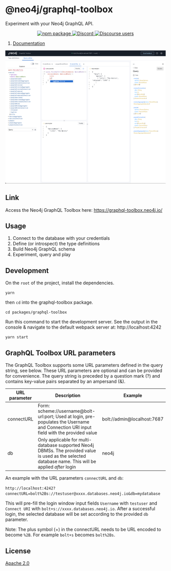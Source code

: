 # @neo4j/graphql-toolbox

Experiment with your Neo4j GraphQL API.

<p align="center">
  <a href="https://badge.fury.io/js/%40neo4j%2Fgraphql-toolbox">
    <img alt="npm package" src="https://badge.fury.io/js/%40neo4j%2Fgraphql-toolbox.svg">
  </a>
  <a href="https://discord.gg/neo4j">
    <img alt="Discord" src="https://img.shields.io/discord/787399249741479977?logo=discord&logoColor=white">
  </a>
  <a href="https://community.neo4j.com/c/drivers-stacks/graphql/33">
    <img alt="Discourse users" src="https://img.shields.io/discourse/users?logo=discourse&server=https%3A%2F%2Fcommunity.neo4j.com">
  </a>
</p>

1. [Documentation](https://neo4j.com/docs/graphql-manual/current/toolbox/)

![Neo4j GraphQL Toolbox](https://github.com/neo4j/graphql/blob/dev/docs/modules/ROOT/images/toolbox-editor-view-v2.png)

## Link

Access the Neo4j GraphQL Toolbox here: https://graphql-toolbox.neo4j.io/

## Usage

1. Connect to the database with your credentials
2. Define (or introspect) the type definitions
3. Build Neo4j GraphQL schema
4. Experiment, query and play

## Development

On the `root` of the project, install the dependencies.

```
yarn
```

then `cd` into the graphql-toolbox package.

```
cd packages/graphql-toolbox
```

Run this command to start the development server. See the output in the console & navigate to the default webpack server at: http://localhost:4242

```
yarn start
```

## GraphQL Toolbox URL parameters

The GraphQL Toolbox supports some URL parameters defined in the query string, see below. These URL parameters are optional and can be provided for convenience.
The query string is preceded by a question mark (?) and contains key-value pairs separated by an ampersand (&).

| URL parameter | Description                                                                                                                                            | Example                     |
| ------------- | ------------------------------------------------------------------------------------------------------------------------------------------------------ | --------------------------- |
| connectURL    | Form: scheme://username@bolt-url:port; Used at login, pre-populates the Username and Connection URI input field with the provided value                | bolt://admin@localhost:7687 |
| db            | Only applicable for multi-database supported Neo4j DBMSs. The provided value is used as the selected database name. This will be applied _after_ login | neo4j                       |

An example with the URL parameters `connectURL` and `db`:

`http://localhost:4242?connectURL=bolt%2Bs://testuser@xxxx.databases.neo4j.io&db=mydatabase`

This will pre-fill the login window input fields `Username` with `testuser` and `Connect URI` with `bolt+s://xxxx.databases.neo4j.io`. After a successful login, the selected database will be set according to the provided `db` parameter.

Note: The plus symbol (+) in the connectURL needs to be URL encoded to become `%2B`. For example `bolt+s` becomes `bolt%2Bs`.

## License

[Apache 2.0](https://github.com/neo4j/graphql/blob/master/packages/toolbox/LICENSE.txt)
